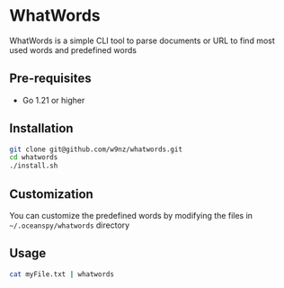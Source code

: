 # WhatWords

WhatWords is a simple CLI tool to parse documents or URL to find most used words and predefined words

## Pre-requisites

- Go 1.21 or higher

## Installation

```bash
git clone git@github.com/w9nz/whatwords.git
cd whatwords
./install.sh
```

## Customization

You can customize the predefined words by modifying the files in `~/.oceanspy/whatwords` directory

## Usage

```bash
cat myFile.txt | whatwords
```
